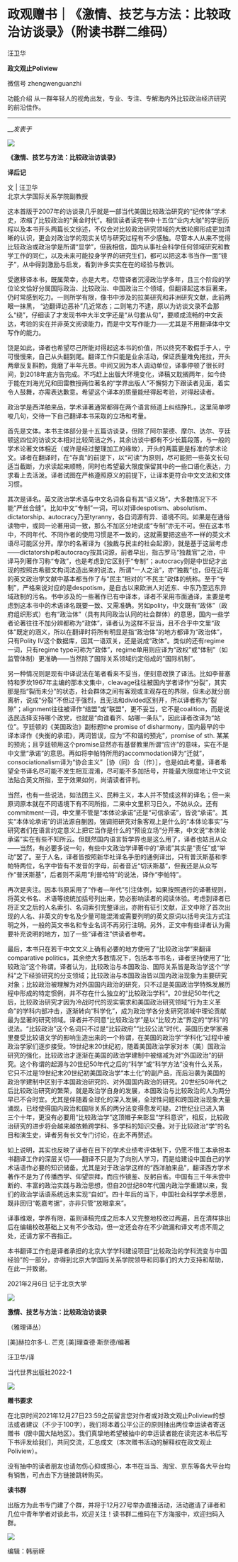 

#  政观赠书｜《激情、技艺与方法：比较政治访谈录》（附读书群二维码）

汪卫华  

**政文观止Poliview** 

微信号 zhengwenguanzhi

功能介绍 从一群年轻人的视角出发，专业、专注、专解海内外比较政治经济研究的前沿佳作。

____

___发表于_


  
![](/images/32/2.png)  

**《激情、技艺与方法：比较政治访谈录》**

 **译后记**

  

文 | 汪卫华  
北京大学国际关系学院副教授

  

这本首版于2007年的访谈录几乎就是一部当代美国比较政治研究的“纪传体”学术史，浓缩了比较政治的“黄金时代”。相信读者读完书中十五位“业内大咖”的学思历程以及本书开头两篇长文综述，不仅会对比较政治研究领域的大致轮廓形成更加清晰的认识，更会对政治学的现实关切与研究过程有不少感触。尽管本人从来不觉得比较政治或政治学是所谓“显学”，但我相信，国内从事社会科学任何领域研究和教学工作的同仁，以及未来可能投身学界的研究生们，都可以把这本书当作一面“镜子”，从中得到激励与启发，看到许多实实在在的经验与教训。  

  

受邀移译本书，既属荣幸，亦是大考。尽管译者沉浸政治学多年，且三个阶段的学位论文恰好分属国际政治、比较政治、中国政治三个领域，但翻译起这本巨著来，仍时常感到吃力。一则所学有限，像书中涉及的拉美研究和非洲研究文献，此前两眼一抹黑，
“边翻译边恶补”几近常态；二则笔力不逮，原以为访谈文录不会那么“绕”，仔细读了才发现书中大半文字还是“从句套从句”，要顺成流畅的中文表达，考验的实在并非英文阅读能力，而是中文写作能力——尤其是不用翻译体中文写作的能力。

  

饶是如此，译者也希望尽己所能对得起这本书的价值，所以终究不敢假手于人，宁可慢慢来，自己从头翻到尾。翻译工作只能是业余活动，保证质量难免拖拉，开头两章反复斟酌，竟磨了半年光景。中间又因为本人调动单位，译事停顿了很长时间，到2018年底方告完成。不巧赶上出版大环境变化，译稿又耽搁两年，如今终于能在刘海光兄和田雷教授两位著名的“学界出版人”不懈努力下跟读者见面，着实令人鼓舞，亦需表达歉意。希望这个译本的质量能经得起考验，对得起读者。

  

政治学是西洋舶来品，学术译著通常都得在两个语言频道上纠结挣扎，这里简单啰唆几句，交待一下自己翻译本书采取的立场和考量。

  

首先是文体。本书主体部分是十五篇访谈录，但除了阿尔蒙德、摩尔、达尔、亨廷顿这四位的访谈文本相对比较简洁之外，其余访谈中都有不少长篇段落，与一般的学术论著文体相近（或许是经过整理加工的缘故），开头的两篇更是标准的学术论文。译者在翻译时，在“存真”的前提下，以“可读”为原则，尽可能把一些英文长句适当截断，力求读起来顺畅，同时也希望最大限度保留其中的一些口语化表达，力求看上去活泼。译者试图在严格遵照原义的前提下，让译本更符合中文文法和文体习惯。

  

其次是译名。英文政治学术语与中文名词各自有其“语义场”，大多数情况下不能“严丝合缝”。比如中文“专制”一词，可以对译despotism、absolutism、dictatorship、autocracy乃至tyranny，各自词源有异、语境不同。如果是在通俗读物中，或同一论著用词一致，那么不加区分地说成“专制”亦无不可。但在这本书中，不同年代、不同作者的使用习惯是不一致的，这就需要把这些不一样的英文术语尽可能区分开。摩尔的名著译为《独裁与民主的社会起源》，就是基于这层考虑——dictatorship和autocracy按其词源，前者早出，指古罗马“独裁官”之治，中译马列著作习称“专政”，也是考虑到它区别于“专制”；autocracy则是中世纪才出现的按照古希腊文构词法造出来的说法，所谓“一人之治”，亦“独裁”也，但在近年的英文政治学文献中基本都当作了与“民主”相对的“不民主”政体的统称。至于“专制”，严格来说对应的是despotism，是自古以来欧洲人对近东、中东乃至远东异域政制的污名。书中涉及的一些著作已有中译本，译者不采用市面通译，主要是考虑到这本书中的术语译名既要一致、又需准确。另如polity，中文既有“政体”（政府组织形式）也有“政治体”（具有共同政治认同的社会群体）的意思，国内一些学者论著往往不加分辨都称为“政体”，译者认为这样不妥当，且不合乎中文里“政体”既定的涵义，所以在翻译时将所有明显是指“政治体”的地方都译为“政治体”，只有Polity
IV这个数据库，因其一语双关，还是说成“政体”。类似的还有regime一词，只有regime
type可称为“政体”，regime单用则应译为“政权”或“体制”（如监管体制）更准确——当然除了国际关系领域约定俗成的“国际机制”。

  

另一种情况则是现有中译说法在笔者看来不妥当，便刻意改换了译法。比如李普塞特和罗坎1967年主编的那本文集中，cleavage往往被国内学者译作“分裂”，其实那是指“裂而未分”的状态，社会群体之间有客观或主观存在的界限，但未必就分崩离析，说成“分裂”不但过于强烈，且无法和divided区别开，所以译者称为“裂隙”；alignment往往被译作“结盟”或“联盟”，更不妥当，它不是coalition，而是说选民选择支持哪个政党，也就是“向谁看齐、站哪一条队”，因此译者改译为“站位”。亨廷顿的《美国政治》副标题the
promise of disharmony，国内最早的中译本译作《失衡的承诺》，两词皆误，应为“不和谐的预兆”，promise of sth.
某某的预兆；且亨廷顿用这个promise显然亦有基督教里所谓“应许”的意味，实在不是中文里“承诺”的意思。再如将李帕特所用的accommodation译为“迁就”，consociationalism译为“协合主义”［协（同）合（作）］，也是如此考量。译者希望全书译名尽可能不发生相互混淆，尽可能不多加括号，并能最大限度地让中文说法贴合英文所指，至于效果如何，尚请读者评判。

  

当然，也有一些说法，如法团主义、民粹主义，本人并不赞成这样的译名；但一来原词原本就在不同语境下有不同所指，二来中文里积习日久，不妨从众。还有commitment一词，中文里不管是“本体论承诺”还是“可信承诺”，皆说“承诺”。其实“本体论承诺”的讲法源自蒯因，强调把研究对象客观上是什么的“本体论事实”与研究者们在语言约定意义上把它当作是什么的“预设立场”分开来，中文说“本体论承诺”实在有些不知所云。但既然国内语言哲学界也是这么用了，译者也姑且从众——当然，有必要多说一句，有些中文政治学译著中的“承诺”其实是“责任”或“举动”罢了。至于人名，译者皆按照新华社译名手册的通例译出，只有普沃斯基和李帕特两位，名字中皆有不发音的字母，前者音近“切沃斯基”，但我还是从众写作“普沃斯基”，后者则不采用“利普哈特”的说法，译作“李帕特”。

  

再次是夹注。因本书原采用了“作者—年代”引注体例，如果按照通行的译著规则，将英文书名、术语等统统加括号列出来，势必影响读者的阅读体验。考虑到译者已将正文之后的人名索引、名词索引完整译出，亦附有征引文献，正文中除了首次出现的人名、非英文的专名及少量可能混淆或需要列明的英文原词以括号夹注方式注明之外，一般的英文书名和专业名词不再另行注明。另外，正文中有些译者认为需要补充说明的地方，加了一些“译者注”供读者参考。

  

最后，本书只在若干中文文义上确有必要的地方使用了“比较政治学”来翻译comparative
politics，其余绝大多数情况下，包括本书书名，译者坚持使用了“比较政治”这个称谓。译者认为，比较政治与本国政治、国际关系皆是政治学这个“学科”之下经验研究的分支领域；比较政治与本国政治皆以国内政治现象为主要研究对象；比较政治被理解为对外国国内政治的研究，只不过是美国政治学特殊发展历程中形成的特定惯例，并不存在什么独立的“比较政治学科”。20世纪50年代之后，比较政治研究才因为冷战时代的现实需求和美国政治研究领域“行为主义革命”的学科内部冲击，逐渐转向“科学化”，成为政治学各分支研究领域中理论贡献最为显著的研究领域。译者并不同意“比较政治学”是以“比较方法”界定的“学科”的说法。“比较政治”这个名词只不过是“比较政府”“比较公法”时代，英国历史学家弗里曼受比较语文学的影响生造出来的一个称谓，在美国的政治学“学科化”过程中被政治学家们逐步接受。19世纪末20世纪初，随着美国政治学家对本（美）国政治研究的强化，比较政治才逐渐在美国的政治学建制中被缩减为对“外国政治”的研究。这个称谓的起源与20世纪50年代之后的“科学”或“科学方法”没有什么关系，它只不过是19世纪末20世纪初美国政治学“本土化”的副产品，而后沿袭为美国的政治学建制中区别于本国政治研究的、对外国国内政治的研究。20世纪50年代之后比较政治研究的繁荣，就是政治学自身的发展，本国政治与比较政治的人为两分早已不合时宜。尤其是伴随着全球化的深入发展，全球性问题和跨国政治现象大量涌现，已经使得国内政治和国际关系的两分法变得愈发可疑。21世纪业已进入第三个十年，更没有必要用“比较政治学”这顶帽子来彰显“学科意识”，相反，比较政治研究的进步将会越来越依赖跨学科、多学科的知识交叠。对于比较政治“学”的名目和演生史，译者另有长文专门讨论，在此不再赘述。

  

如上说明，其实也反映了译者在目下的学术业绩考评体制下，仍愿不惜工本承担本书翻译工作的深层关切——翻译不只是为了向别人学习，而是给建设中国自己的学术话语作必要的知识储备。尤其是对于政治学这样的“西洋舶来品”，翻译西方学术著作不是为了传播西学、仰望崇拜，而应作镜鉴、反躬自省。中国有三千年未尝中断的、丰富的政治实践与政治思想，但自20世纪80年代国内政治学重建以来，我们的政治学话语系统远未实现“自如”。四十年后的当下，中国社会科学学术愿景，既非回归“乾嘉考据”，亦非只管“放眼拿来”。

  

译事维艰，学养有限，虽则译稿完成之后本人又完整地校改过两遍，且在清样排出后在编辑校改基础上又有不少改动，但一定还会存在不少疏漏和译文考虑不周之处，还请方家不吝指正。

  

本书翻译工作也是译者承担的北京大学学科建设项目“比较政治的学科流变与中国经验”的一部分，亦得到北京大学国际关系学院领导和同事们的大力支持和帮助，在此一并致谢。  

  

2021年2月6日 记于北京大学  

  

![](/images/32/3.png)

 **激情、技艺与方法：比较政治访谈录**

（雅理译丛）

[美]赫拉尔多·L. 芒克 [美]理查德·斯奈德/编著

汪卫华/译

当代世界出版社2022-1

![](/images/32/4.png)

  

 **赠书要求**

在北京时间2021年12月27日23:59之前留言您对作者或对政文观止Poliview的想法或者建议（不少于100字），我们将本着公平公正的原则抽出两位幸运读者寄送赠书（限中国大陆地区）。我们真挚地希望被抽中的幸运读者能在读完这本书后写下书评发给我们，共同交流，汇总成文（本次赠书活动的解释权在政文观止Poliview）。

  

没有抽中的读者朋友也请勿伤心抑或担心，本书在当当、淘宝、京东等各大平台均有销售，可点击下方链接跳转购买。  

  

 **读书群**

出版方为此书专门建了个群，并将于12月27号举办直播活动，活动邀请了译者和几位中青年学者对谈此书，欢迎关注！读书群二维码在下方海报中，欢迎扫码入群。

  

![](/images/32/5.jpeg)

  

编辑：韩丽嵘

  

